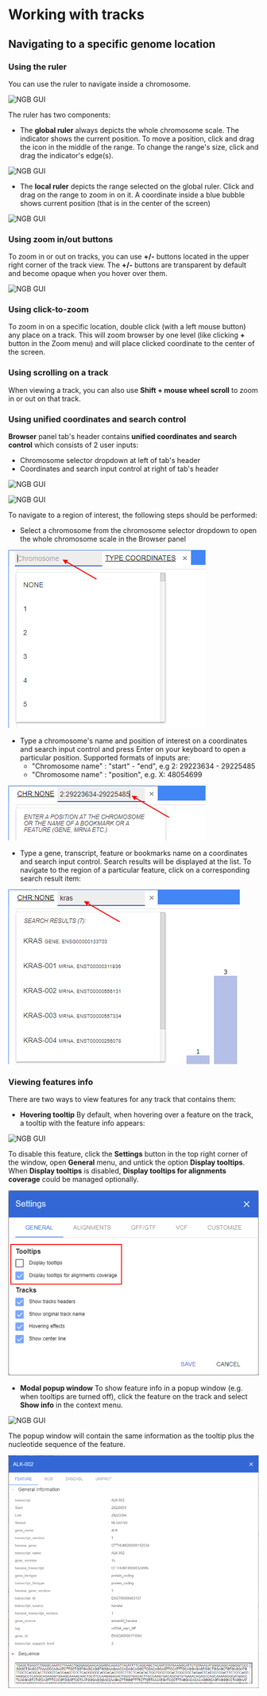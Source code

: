 # Working with tracks
## Navigating to a specific genome location
### Using the ruler
You can use the ruler to navigate inside a chromosome.

![NGB GUI](images/tracks-1.png)

The ruler has two components:
* The **global ruler** always depicts the whole chromosome scale. The indicator shows the current position. To move a position, click and drag the icon in the middle of the range. To change the range's size, click and drag the indicator's edge(s).

![NGB GUI](images/tracks-2.png)

* The **local ruler** depicts the range selected on the global ruler. Click and drag on the range to zoom in on it. A coordinate inside a blue bubble shows current position (that is in the center of the screen)

![NGB GUI](images/tracks-3.png)

### Using zoom in/out buttons
To zoom in or out on tracks, you can use **+/-** buttons located in the upper right corner of the track view. The **+/-** buttons are transparent by default and become opaque when you hover over them.

![NGB GUI](images/tracks-4.png)

### Using click-to-zoom
To zoom in on a specific location, double click (with a left mouse button) any place on a track.
This will zoom browser by one level (like clicking **+** button in the Zoom menu) and will place clicked coordinate to the center of the screen.

### Using scrolling on a track
When viewing a track, you can also use **Shift + mouse wheel scroll** to zoom in or out on that track.

### Using unified coordinates and search control
**Browser** panel tab's header contains **unified coordinates and search control** which consists of 2 user inputs:
* Chromosome selector dropdown at left of tab's header
* Coordinates and search input control at right of tab's header

![NGB GUI](images/tracks-5.png)

![NGB GUI](images/tracks-6.png)

To navigate to a region of interest, the following steps should be performed:
* Select a chromosome from the chromosome selector dropdown to open the whole chromosome scale in the Browser panel

![NGB GUI](images/tracks-7.png)

* Type a chromosome's name and position of interest on a coordinates and search input control and press Enter on your keyboard to open a particular position. Supported formats of inputs are:
  * "Chromosome name" : "start" - "end", e.g 2: 29223634 - 29225485
  * "Chromosome name" : "position", e.g. X: 48054699

![NGB GUI](images/tracks-8.png)

* Type a gene, transcript, feature or bookmarks name on a coordinates and search input control. Search results will be displayed at the list. To navigate to the region of a particular feature, click on a corresponding search result item:

![NGB GUI](images/tracks-9.png)

### Viewing features info
There are two ways to view features for any track that contains them:
* **Hovering tooltip** By default, when hovering over a feature on the track, a tooltip with the feature info appears:

![NGB GUI](images/tracks-10.png)

To disable this feature, click the **Settings** button in the top right corner of the window, open **General** menu, and untick the option **Display tooltips**. When **Display tooltips** is disabled, **Display tooltips for alignments coverage** could be managed optionally.

![NGB GUI](images/tracks-11.png)

* **Modal popup window** To show feature info in a popup window (e.g. when tooltips are turned off), click the feature on the track and select **Show info** in the context menu.

![NGB GUI](images/tracks-12.png)

The popup window will contain the same information as the tooltip plus the nucleotide sequence of the feature.

![NGB GUI](images/tracks-13.png)
